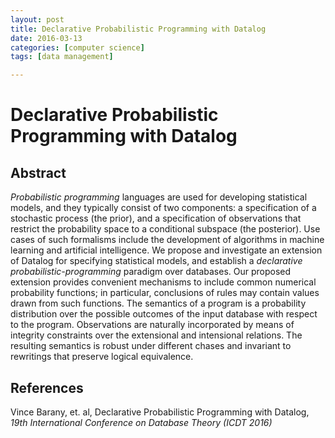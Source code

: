 ```yaml
---
layout: post
title: Declarative Probabilistic Programming with Datalog 
date: 2016-03-13
categories: [computer science]
tags: [data management]

---
```


# Declarative Probabilistic Programming with Datalog

## Abstract

*Probabilistic programming* languages are used for developing statistical models, and they typically consist of two components: a specification of a stochastic process (the prior), and a specification of observations that restrict the probability space to a conditional subspace (the posterior). Use cases of such formalisms include the development of algorithms in machine learning and artificial intelligence. We propose and investigate an extension of Datalog for specifying statistical models, and establish a *declarative probabilistic-programming* paradigm over databases. Our proposed extension provides convenient mechanisms to include common numerical probability functions; in particular, conclusions of rules may contain values drawn from such functions. The semantics of a program is a probability distribution over the possible outcomes of the input database with respect to the program. Observations are naturally incorporated by means of integrity constraints over the extensional and intensional relations. The resulting semantics is robust under different chases and invariant to rewritings that preserve logical equivalence.## References
Vince Barany, et. al, Declarative Probabilistic Programming with Datalog, *19th International Conference on Database Theory (ICDT 2016)*